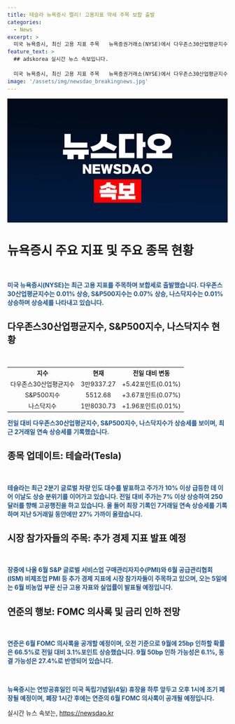 ```yaml
---
title: 테슬라 뉴욕증시 랠리! 고용지표 약세 주목 보합 출발
categories:
  - News
excerpt: >
  미국 뉴욕증시, 최신 고용 지표 주목   뉴욕증권거래소(NYSE)에서 다우존스30산업평균지수는 약보합, S&P500지수는 상승, 나스닥지수는 약보합으로 출발. 시장은 연준의 금리 인하 기대와 최근 경제 지표에 주목하며 흥미를 모은다. 이날 주목받는 종목은 테슬라로, 2분기 실적 발표로 주가 상승세를 이어가고 있다. 장 중에는 6월 PMI 및 신규 고용 자표 발표도 예정되어 있다.
feature_text: >
  ## adskorea 실시간 뉴스 속보입니다.

  미국 뉴욕증시, 최신 고용 지표 주목   뉴욕증권거래소(NYSE)에서 다우존스30산업평균지수는 약보합, S&P500지수는 상승, 나스닥지수는 약보합으로 출발. 시장은 연준의 금리 인하 기대와 최근 경제 지표에 주목하며 흥미를 모은다. 이날 주목받는 종목은 테슬라로, 2분기 실적 발표로 주가 상승세를 이어가고 있다. 장 중에는 6월 PMI 및 신규 고용 자표 발표도 예정되어 있다.
image: '/assets/img/newsdao_breakingnews.jpg'
---
```


<p><img src="/assets/img/newsdao_breakingnews.jpg" alt="adskorea 속보" /></p>

<h1 data-ke-size="size26">뉴욕증시 주요 지표 및 주요 종목 현황</h1>

<p data-ke-size="size16">&nbsp;</p>

<p><b><span style="color: #1a5490;">미국 뉴욕증시(NYSE)는 최근 고용 지표를 주목하며 보합세로 출발했습니다. 다우존스30산업평균지수는 0.01% 상승, S&P500지수는 0.07% 상승, 나스닥지수는 0.01% 상승하며 상승세를 나타내고 있습니다.</span></b></p>

<h2 data-ke-size="size26">다우존스30산업평균지수, S&P500지수, 나스닥지수 현황</h2>

<p data-ke-size="size16">&nbsp;</p>

<table>
<tbody>
<tr>
<td style="text-align: center; height: 17px;"><b>지수</b></td>
<td style="text-align: center; height: 17px;"><b>현재</b></td>
<td style="text-align: center; height: 17px;"><b>전일 대비 변동</b></td>
</tr>
<tr>
<td style="text-align: center; height: 17px;">다우존스30산업평균지수</td>
<td style="text-align: center; height: 17px;">3만9337.27</td>
<td style="text-align: center; height: 17px;">+5.42포인트(0.01%)</td>
</tr>
<tr>
<td style="text-align: center; height: 17px;">S&P500지수</td>
<td style="text-align: center; height: 17px;">5512.68</td>
<td style="text-align: center; height: 17px;">+3.67포인트(0.07%)</td>
</tr>
<tr>
<td style="text-align: center; height: 17px;">나스닥지수</td>
<td style="text-align: center; height: 17px;">1만8030.73</td>
<td style="text-align: center; height: 17px;">+1.96포인트(0.01%)</td>
</tr>
</tbody>
</table>

<p><b><span style="color: #1a5490;">전일 대비 다우존스30산업평균지수, S&P500지수, 나스닥지수가 상승세를 보이며, 최근 2거래일 연속 상승세를 기록했습니다.</span></b></p>

<h2 data-ke-size="size26">종목 업데이트: 테슬라(Tesla)</h2>

<p data-ke-size="size16">&nbsp;</p>

<p><b><span style="color: #1a5490;">테슬라는 최근 2분기 글로벌 차량 인도 대수를 발표하고 주가가 10% 이상 급등한 데 이어 이날도 상승 분위기를 이어가고 있습니다. 전일 대비 주가는 7% 이상 상승하여 250달러를 향해 고공행진을 하고 있습니다. 올 들어 최장 기록인 7거래일 연속 상승세를 기록하며 지난 5거래일 동안에만 27% 가까이 올랐습니다.</span></b></p>

<h2 data-ke-size="size26">시장 참가자들의 주목: 추가 경제 지표 발표 예정</h2>

<p data-ke-size="size16">&nbsp;</p>

<p><b><span style="color: #1a5490;">장중에 나올 6월 S&P 글로벌 서비스업 구매관리자지수(PMI)와 6월 공급관리협회(ISM) 비제조업 PMI 등 추가 경제 지표에 시장 참가자들이 주목하고 있으며, 오는 5일에는 6월 비농업 부문 신규 고용 자표와 실업률이 발표될 예정입니다.</span></b></p>

<h2 data-ke-size="size26">연준의 행보: FOMC 의사록 및 금리 인하 전망</h2>

<p data-ke-size="size16">&nbsp;</p>

<p><b><span style="color: #1a5490;">연준은 6월 FOMC 의사록을 공개할 예정이며, 오전 기준으로 9월에 25bp 인하할 확률은 66.5%로 전일 대비 3.1%포인트 상승했습니다. 9월 50bp 인하 가능성은 6.1%, 동결 가능성은 27.4%로 반영되어 있습니다.</span></b></p>

<p data-ke-size="size16">&nbsp;</p>

<p><b><span style="color: #1a5490;">뉴욕증시는 연방공휴일인 미국 독립기념일(4일) 휴장을 하루 앞두고 오후 1시에 조기 폐장될 예정이며, 폐장 1시간 후에는 연준의 6월 FOMC 의사록이 공개될 예정입니다.</span></b></p>
실시간 뉴스 속보는, <a href="https://newsdao.kr" rel="dofollow">https://newsdao.kr</a>


